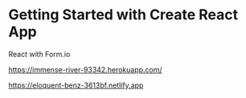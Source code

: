 # Getting Started with Create React App

React with Form.io

https://immense-river-93342.herokuapp.com/

https://eloquent-benz-3613bf.netlify.app
